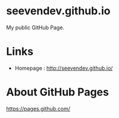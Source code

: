 seevendev.github.io
===================

My public GitHub Page.

Links
=====

* Homepage : http://seevendev.github.io/

About GitHub Pages
==================

https://pages.github.com/
